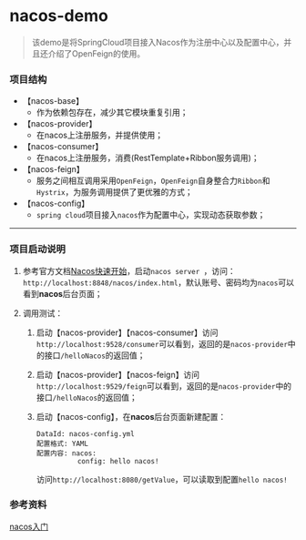 # nacos-demo

> 该demo是将SpringCloud项目接入Nacos作为注册中心以及配置中心，并且还介绍了OpenFeign的使用。

### 项目结构

- 【nacos-base】
  - 作为依赖包存在，减少其它模块重复引用；
- 【nacos-provider】
  - 在nacos上注册服务，并提供使用；
- 【nacos-consumer】
  - 在nacos上注册服务，消费(RestTemplate+Ribbon服务调用)；
- 【nacos-feign】
  - 服务之间相互调用采用`OpenFeign`，`OpenFeign`自身整合力`Ribbon`和`Hystrix`，为服务调用提供了更优雅的方式；
- 【nacos-config】
  - `spring cloud`项目接入`nacos`作为配置中心，实现动态获取参数；

---

### 项目启动说明

1. 参考官方文档[Nacos快速开始](https://nacos.io/zh-cn/docs/quick-start.html)，启动`nacos server `，访问：`http://localhost:8848/nacos/index.html`，默认账号、密码均为`nacos`可以看到**nacos**后台页面；

2. 调用测试：

   1. 启动【nacos-provider】【nacos-consumer】访问`http://localhost:9528/consumer`可以看到，返回的是`nacos-provider`中的接口`/helloNacos`的返回值；

   2. 启动【nacos-provider】【nacos-feign】访问`http://localhost:9529/feign`可以看到，返回的是`nacos-provider`中的接口`/helloNacos`的返回值；

   3. 启动【nacos-config】，在**nacos**后台页面新建配置：

      ```text
      DataId: nacos-config.yml
      配置格式: YAML
      配置内容: nacos:
      			config: hello nacos!
      ```

      访问`http://localhost:8080/getValue`，可以读取到配置`hello nacos!`

### 参考资料

[nacos入门](https://blog.csdn.net/qq_33619378/category_9291906.html)